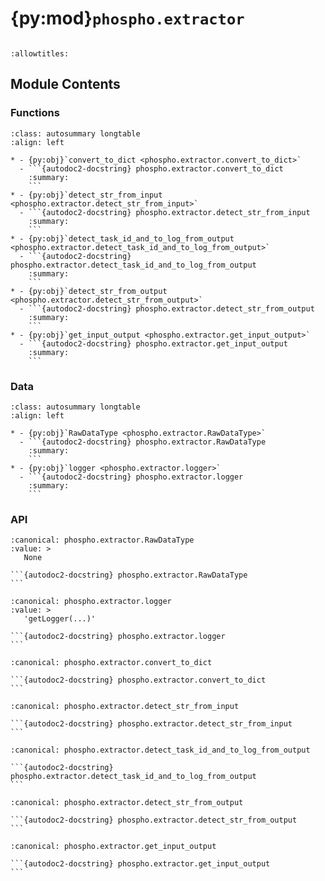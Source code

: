 # {py:mod}`phospho.extractor`

```{py:module} phospho.extractor
```

```{autodoc2-docstring} phospho.extractor
:allowtitles:
```

## Module Contents

### Functions

````{list-table}
:class: autosummary longtable
:align: left

* - {py:obj}`convert_to_dict <phospho.extractor.convert_to_dict>`
  - ```{autodoc2-docstring} phospho.extractor.convert_to_dict
    :summary:
    ```
* - {py:obj}`detect_str_from_input <phospho.extractor.detect_str_from_input>`
  - ```{autodoc2-docstring} phospho.extractor.detect_str_from_input
    :summary:
    ```
* - {py:obj}`detect_task_id_and_to_log_from_output <phospho.extractor.detect_task_id_and_to_log_from_output>`
  - ```{autodoc2-docstring} phospho.extractor.detect_task_id_and_to_log_from_output
    :summary:
    ```
* - {py:obj}`detect_str_from_output <phospho.extractor.detect_str_from_output>`
  - ```{autodoc2-docstring} phospho.extractor.detect_str_from_output
    :summary:
    ```
* - {py:obj}`get_input_output <phospho.extractor.get_input_output>`
  - ```{autodoc2-docstring} phospho.extractor.get_input_output
    :summary:
    ```
````

### Data

````{list-table}
:class: autosummary longtable
:align: left

* - {py:obj}`RawDataType <phospho.extractor.RawDataType>`
  - ```{autodoc2-docstring} phospho.extractor.RawDataType
    :summary:
    ```
* - {py:obj}`logger <phospho.extractor.logger>`
  - ```{autodoc2-docstring} phospho.extractor.logger
    :summary:
    ```
````

### API

````{py:data} RawDataType
:canonical: phospho.extractor.RawDataType
:value: >
   None

```{autodoc2-docstring} phospho.extractor.RawDataType
```

````

````{py:data} logger
:canonical: phospho.extractor.logger
:value: >
   'getLogger(...)'

```{autodoc2-docstring} phospho.extractor.logger
```

````

````{py:function} convert_to_dict(x: typing.Any) -> typing.Dict[str, object]
:canonical: phospho.extractor.convert_to_dict

```{autodoc2-docstring} phospho.extractor.convert_to_dict
```
````

````{py:function} detect_str_from_input(input: phospho.extractor.RawDataType) -> str
:canonical: phospho.extractor.detect_str_from_input

```{autodoc2-docstring} phospho.extractor.detect_str_from_input
```
````

````{py:function} detect_task_id_and_to_log_from_output(output: phospho.extractor.RawDataType) -> typing.Tuple[typing.Optional[str], typing.Optional[bool]]
:canonical: phospho.extractor.detect_task_id_and_to_log_from_output

```{autodoc2-docstring} phospho.extractor.detect_task_id_and_to_log_from_output
```
````

````{py:function} detect_str_from_output(output: phospho.extractor.RawDataType) -> str
:canonical: phospho.extractor.detect_str_from_output

```{autodoc2-docstring} phospho.extractor.detect_str_from_output
```
````

````{py:function} get_input_output(input: typing.Union[phospho.extractor.RawDataType, str], output: typing.Optional[typing.Union[phospho.extractor.RawDataType, str]] = None, raw_input: typing.Optional[phospho.extractor.RawDataType] = None, raw_output: typing.Optional[phospho.extractor.RawDataType] = None, input_to_str_function: typing.Optional[typing.Callable[[typing.Any], str]] = None, output_to_str_function: typing.Optional[typing.Callable[[typing.Any], str]] = None, output_to_task_id_and_to_log_function: typing.Optional[typing.Callable[[typing.Any], typing.Tuple[typing.Optional[str], typing.Optional[bool]]]] = None) -> typing.Tuple[str, typing.Optional[str], typing.Optional[typing.Union[typing.Dict[str, object], str]], typing.Optional[typing.Union[typing.Dict[str, object], str]], typing.Optional[str], typing.Optional[bool]]
:canonical: phospho.extractor.get_input_output

```{autodoc2-docstring} phospho.extractor.get_input_output
```
````
